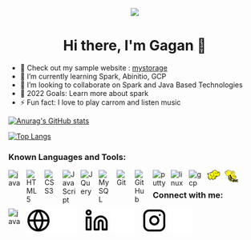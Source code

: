 <p align="center">
  <img src="https://user-images.githubusercontent.com/36810167/168218601-64ba2ffc-e108-4de9-b5c1-ed5e162ec74d.jpg">
</p>
<h1 align="center"> Hi there, I'm Gagan 👋 </h1>

- 🔭 Check out my sample website : <a href="https://mystorage.netlify.app/">mystorage</a>
- 🌱 I’m currently learning Spark, Abinitio, GCP
- 💞️ I’m looking to collaborate on Spark and Java Based Technologies
- 🥅 2022 Goals: Learn more about spark
- ⚡ Fun fact: I love to play carrom and listen music<br/>
<!-- - 😻 Check out the NFT collection I created: [CodeCats](https://opensea.io/collection/codecats?search[sortAscending]=true&search[sortBy]=PRICE&search[toggles][0]=BUY_NOW) -->

[![Anurag's GitHub stats](https://github-readme-stats.vercel.app/api?username=gagan-deep-s)](https://github.com/gagan-deep-s)

[![Top Langs](https://github-readme-stats.vercel.app/api/top-langs/?username=gagan-deep-s&layout=compact)](https://github.com/gagan-deep-s)

<!---
gagan-deep-s/gagan-deep-s is a ✨ special ✨ repository because its `README.md` (this file) appears on your GitHub profile.
You can click the Preview link to take a look at your changes.
--->

### Known Languages and Tools:

<img align="left" alt="java" width="26px" src="https://cdn.jsdelivr.net/gh/devicons/devicon/icons/java/java-original.svg" style="padding-right:10px;" />
<img align="left" alt="HTML5" width="26px" src="https://cdn.jsdelivr.net/gh/devicons/devicon/icons/html5/html5-original.svg" style="padding-right:10px;" />
<img align="left" alt="CSS3" width="26px" src="https://cdn.jsdelivr.net/gh/devicons/devicon/icons/css3/css3-original.svg" style="padding-right:10px;" />
<img align="left" alt="JavaScript" width="26px" src="https://cdn.jsdelivr.net/gh/devicons/devicon/icons/javascript/javascript-original.svg" style="padding-right:10px;" />
<img align="left" alt="JQuery" width="26px" src="https://cdn.jsdelivr.net/gh/devicons/devicon/icons/jquery/jquery-original.svg" style="padding-right:10px;" />
<img align="left" alt="MySQL" width="26px" src="https://cdn.jsdelivr.net/gh/devicons/devicon/icons/mysql/mysql-original.svg" style="padding-right:10px;" />
<img align="left" alt="Git" width="26px" src="https://cdn.jsdelivr.net/gh/devicons/devicon/icons/git/git-original.svg" style="padding-right:10px;" />
<img align="left" alt="GitHub" width="26px" src="https://user-images.githubusercontent.com/3369400/139448065-39a229ba-4b06-434b-bc67-616e2ed80c8f.png" style="padding-right:10px;" />
<img align="left" alt="putty" width="26px" src="https://cdn.jsdelivr.net/gh/devicons/devicon/icons/putty/putty-original.svg" style="padding-right:10px;" />
<img align="left" alt="linux" width="26px" src="https://cdn.jsdelivr.net/gh/devicons/devicon/icons/linux/linux-original.svg" style="padding-right:10px;" />
<img align="left" alt="gcp" width="26px" src="https://cdn.jsdelivr.net/gh/devicons/devicon/icons/googlecloud/googlecloud-original.svg" style="padding-right:10px;" />
<img align="left" alt="hadoop" width="26px" src="./image/hadoop.svg" style="padding-right:10px;" />
<img align="left" alt="hive" width="26px" src="./image/Apache_Hive_logo.svg" style="padding-right:10px;" />

<br/>

### Connect with me:

[![website](./image/globe-light.svg)](https://mystorage.netlify.app#gh-light-mode-only)
[![website](./image/globe-dark.svg)](https://mystorage.netlify.app/#gh-dark-mode-only)
&nbsp;&nbsp;
<a href="mailto:gaganr0000@gmail.com"> <img align="left" alt="java" width="26px" src="https://icongr.am/entypo/email.svg?size=128&color=currentColor" style="padding-right:10px;" /></a>
[![website](./image/linkedin-light.svg)](https://linkedin.com/in/gagan_deep023#gh-light-mode-only)
[![website](./image/linkedin-dark.svg)](https://linkedin.com/in/gagan_deep023#gh-dark-mode-only)
&nbsp;&nbsp;
[![website](./image/instagram-light.svg)](https://instagram.com/gagan-deep-s#gh-light-mode-only)
[![website](./image/instagram-dark.svg)](https://instagram.com/gagan-deep-s#gh-dark-mode-only)




